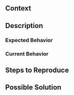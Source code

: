 ## Context
<!--
    provide information about your environment like:

    - which OS / Terminal are you using
    - mite-cli version
-->

## Description
<!---
    Provide a general summary of the issue in the Title above
-->

### Expected Behavior
<!---
    Tell us what should happen
-->

### Current Behavior
<!---
    Tell us what happens instead of the expected behavior
-->


## Steps to Reproduce
<!---
    reproduce this bug. Include code, command line arguments, response bodies and everything that helps a developer to reproduce the issue, if relevant
-->

## Possible Solution
<!---
    Not obligatory, but suggest a fix/reason for the bug
-->
